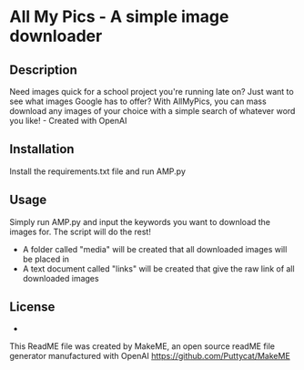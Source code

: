 # All My Pics - A simple image downloader


## Description 
Need images quick for a school project you're running late on? Just want to see what images Google has to offer? With AllMyPics, you can mass download any images of your choice with a simple search of whatever word you like! - Created with OpenAI


## Installation 
Install the requirements.txt file and run AMP.py


## Usage 
Simply run AMP.py and input the keywords you want to download the images for. The script will do the rest!

* A folder called "media" will be created that all downloaded images will be placed in
* A text document called "links" will be created that give the raw link of all downloaded images


## License 
-

This ReadME file was created by MakeME, an open source readME file generator manufactured with OpenAI
https://github.com/Puttycat/MakeME
